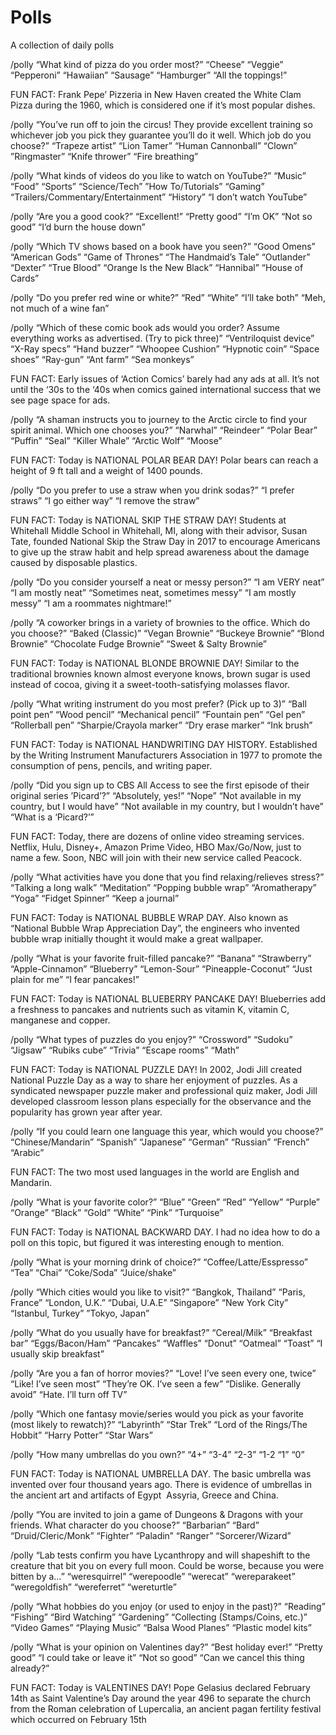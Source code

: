 # Polls
A collection of daily polls


/polly “What kind of pizza do you order most?” “Cheese” “Veggie” “Pepperoni” “Hawaiian” “Sausage” “Hamburger” “All the toppings!”

FUN FACT: Frank Pepe’ Pizzeria in New Haven created the White Clam Pizza during the 1960, which is considered one if it’s most popular dishes.


/polly “You’ve run off to join the circus! They provide excellent training so whichever job you pick they guarantee you’ll do it well. Which job do you choose?” “Trapeze artist” “Lion Tamer” “Human Cannonball” “Clown” ”Ringmaster” “Knife thrower” “Fire breathing”


/polly “What kinds of videos do you like to watch on YouTube?” “Music” “Food” “Sports” “Science/Tech” ”How To/Tutorials” “Gaming” “Trailers/Commentary/Entertainment” “History” “I don’t watch YouTube”


/polly “Are you a good cook?” “Excellent!” “Pretty good” “I’m OK” “Not so good” “I’d burn the house down”

/polly “Which TV shows based on a book have you seen?” “Good Omens” “American Gods” “Game of Thrones” “The Handmaid’s Tale” “Outlander” “Dexter” “True Blood” “Orange Is the New Black” “Hannibal” “House of Cards”


/polly “Do you prefer red wine or white?” “Red” “White” “I’ll take both” “Meh, not much of a wine fan”

/polly “Which of these comic book ads would you order? Assume everything works as advertised. (Try to pick three)” “Ventriloquist device” “X-Ray specs”  “Hand buzzer” “Whoopee Cushion” “Hypnotic coin” “Space shoes” “Ray-gun” “Ant farm” “Sea monkeys”

FUN FACT: Early issues of ‘Action Comics’ barely had any ads at all. It’s not until the ‘30s to the ‘40s when comics gained international success that we see page space for ads.


/polly “A shaman instructs you to journey to the Arctic circle to find your spirit animal. Which one chooses you?” “Narwhal” “Reindeer” “Polar Bear” “Puffin” “Seal” “Killer Whale” “Arctic Wolf” “Moose”

FUN FACT: Today is NATIONAL POLAR BEAR DAY! Polar bears can reach a height of 9 ft tall and a weight of 1400 pounds.


/polly “Do you prefer to use a straw when you drink sodas?” “I prefer straws” “I go either way” “I remove the straw”

FUN FACT: Today is NATIONAL SKIP THE STRAW DAY! Students at Whitehall Middle School in Whitehall, MI, along with their advisor, Susan Tate, founded National Skip the Straw Day in 2017 to encourage Americans to give up the straw habit and help spread awareness about the damage caused by disposable plastics. 


/polly “Do you consider yourself a neat or messy person?” “I am VERY neat” “I am mostly neat” “Sometimes neat, sometimes messy” “I am mostly messy” “I am a roommates nightmare!”

/polly “A coworker brings in a variety of brownies to the office. Which do you choose?” “Baked (Classic)” “Vegan Brownie” “Buckeye Brownie” “Blond Brownie” “Chocolate Fudge Brownie” “Sweet & Salty Brownie”


FUN FACT: Today is NATIONAL BLONDE BROWNIE DAY! Similar to the traditional brownies known almost everyone knows, brown sugar is used instead of cocoa, giving it a sweet-tooth-satisfying molasses flavor.


/polly “What writing instrument do you most prefer? (Pick up to 3)” “Ball point pen” “Wood pencil” “Mechanical pencil” “Fountain pen” “Gel pen” “Rollerball pen” “Sharpie/Crayola marker” “Dry erase marker” “Ink brush”

FUN FACT: Today is NATIONAL HANDWRITING DAY HISTORY. Established by the Writing Instrument Manufacturers Association in 1977 to promote the consumption of pens, pencils, and writing paper.

/polly “Did you sign up to CBS All Access to see the first episode of their original series ’Picard’?”  “Absolutely, yes!” “Nope” “Not available in my country, but I would have” “Not available in my country, but I wouldn’t have” “What is a ‘Picard?’”

FUN FACT: Today, there are dozens of online video streaming services. Netflix, Hulu, Disney+, Amazon Prime Video, HBO Max/Go/Now, just to name a few. Soon, NBC will join with their new service called Peacock.

/polly “What activities have you done that you find relaxing/relieves stress?” “Talking a long walk” “Meditation” “Popping bubble wrap” “Aromatherapy” “Yoga” “Fidget Spinner” “Keep a journal” 

FUN FACT: Today is NATIONAL BUBBLE WRAP DAY. Also known as “National Bubble Wrap Appreciation Day”, the engineers who invented bubble wrap initially thought it would make a great wallpaper. 


/polly “What is your favorite fruit-filled pancake?” “Banana” “Strawberry” “Apple-Cinnamon” “Blueberry” “Lemon-Sour” “Pineapple-Coconut” “Just plain for me”  “I fear pancakes!”

FUN FACT: Today is NATIONAL BLUEBERRY PANCAKE DAY! Blueberries add a freshness to pancakes and nutrients such as vitamin K, vitamin C, manganese and copper.

/polly “What types of puzzles do you enjoy?” “Crossword” “Sudoku” “Jigsaw” “Rubiks cube” “Trivia” “Escape rooms” “Math”

FUN FACT: Today is NATIONAL PUZZLE DAY! In 2002, Jodi Jill created National Puzzle Day as a way to share her enjoyment of puzzles. As a syndicated newspaper puzzle maker and professional quiz maker, Jodi Jill developed classroom lesson plans especially for the observance and the popularity has grown year after year.

/polly “If you could learn one language this year, which would you choose?” “Chinese/Mandarin” “Spanish” “Japanese” “German” “Russian” “French” “Arabic”

FUN FACT: The two most used languages in the world are English and Mandarin.

/polly “What is your favorite color?” “Blue” “Green” “Red” “Yellow” “Purple” “Orange” “Black” “Gold” “White” “Pink” “Turquoise”

FUN FACT: Today is NATIONAL BACKWARD DAY. I had no idea how to do a poll on this topic, but figured it was interesting enough to mention.

/polly “What is your morning drink of choice?” “Coffee/Latte/Esspresso” “Tea” “Chai” “Coke/Soda” “Juice/shake”

/polly “Which cities would you like to visit?” “Bangkok, Thailand” “Paris, France” “London, U.K.” “Dubai, U.A.E” “Singapore” “New York City” “Istanbul, Turkey” ”Tokyo, Japan”

/polly “What do you usually have for breakfast?” “Cereal/Milk” “Breakfast bar” “Eggs/Bacon/Ham” “Pancakes” “Waffles” “Donut” “Oatmeal” “Toast” “I usually skip breakfast”

/polly “Are you a fan of horror movies?” “Love! I’ve seen every one, twice” “Like! I’ve seen most” “They’re OK. I’ve seen a few” “Dislike. Generally avoid” “Hate. I’ll turn off TV”

/polly “Which one fantasy movie/series would you pick as your favorite (most likely to rewatch)?” “Labyrinth” “Star Trek” “Lord of the Rings/The Hobbit” “Harry Potter” “Star Wars”

/polly “How many umbrellas do you own?” “4+” “3-4” “2-3” “1-2 “1” “0”

FUN FACT: Today is NATIONAL UMBRELLA DAY. The basic umbrella was invented over four thousand years ago. There is evidence of umbrellas in the ancient art and artifacts of Egypt  Assyria, Greece and China.

/polly “You are invited to join a game of Dungeons & Dragons with your friends. What character do you choose?” “Barbarian” “Bard” “Druid/Cleric/Monk” “Fighter” “Paladin” “Ranger” “Sorcerer/Wizard”


/polly “Lab tests confirm you have Lycanthropy and will shapeshift to the creature that bit you on every full moon. Could be worse, because you were bitten by a…” “weresquirrel” “werepoodle” “werecat” “wereparakeet” “weregoldfish” “wereferret” “wereturtle”


/polly “What hobbies do you enjoy (or used to enjoy in the past)?” “Reading” “Fishing” “Bird Watching” “Gardening” “Collecting (Stamps/Coins, etc.)” “Video Games” “Playing Music” “Balsa Wood Planes” “Plastic model kits”


/polly “What is your opinion on Valentines day?” “Best holiday ever!” “Pretty good” “I could take or leave it” “Not so good” “Can we cancel this thing already?”


FUN FACT: Today is VALENTINES DAY! Pope Gelasius declared February 14th as Saint Valentine’s Day around the year 496 to separate the church from the Roman celebration of Lupercalia, an ancient pagan fertility festival which occurred on February 15th
